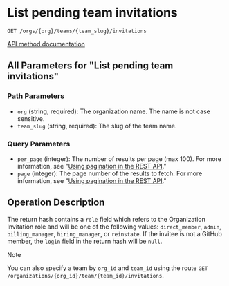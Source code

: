 # List pending team invitations

`GET /orgs/{org}/teams/{team_slug}/invitations`

[API method documentation](https://docs.github.com/rest/teams/members#list-pending-team-invitations)

## All Parameters for "List pending team invitations"

### Path Parameters

- `org` (string, required): The organization name. The name is not case sensitive.
- `team_slug` (string, required): The slug of the team name.
### Query Parameters

- `per_page` (integer): The number of results per page (max 100). For more information, see "[Using pagination in the REST API](https://docs.github.com/rest/using-the-rest-api/using-pagination-in-the-rest-api)."
- `page` (integer): The page number of the results to fetch. For more information, see "[Using pagination in the REST API](https://docs.github.com/rest/using-the-rest-api/using-pagination-in-the-rest-api)."

## Operation Description

The return hash contains a `role` field which refers to the Organization Invitation role and will be one of the following values: `direct_member`, `admin`, `billing_manager`, `hiring_manager`, or `reinstate`. If the invitee is not a GitHub member, the `login` field in the return hash will be `null`.

> [!NOTE]
> You can also specify a team by `org_id` and `team_id` using the route `GET /organizations/{org_id}/team/{team_id}/invitations`.
